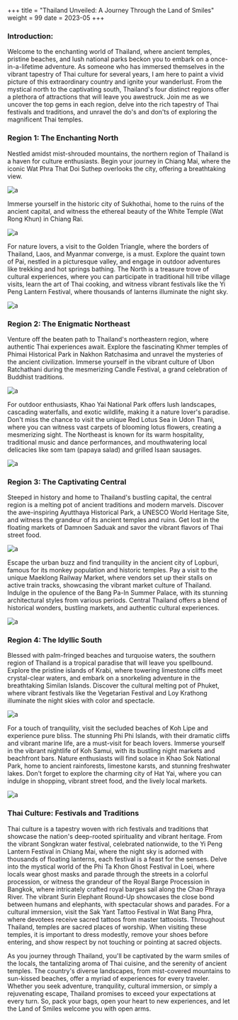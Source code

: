 +++
title = "Thailand Unveiled: A Journey Through the Land of Smiles"
weight = 99
date = 2023-05
+++

### Introduction:
Welcome to the enchanting world of Thailand, where ancient temples, pristine beaches, and lush national parks beckon you to embark on a once-in-a-lifetime adventure. As someone who has immersed themselves in the vibrant tapestry of Thai culture for several years, I am here to paint a vivid picture of this extraordinary country and ignite your wanderlust. From the mystical north to the captivating south, Thailand's four distinct regions offer a plethora of attractions that will leave you awestruck. Join me as we uncover the top gems in each region, delve into the rich tapestry of Thai festivals and traditions, and unravel the do's and don'ts of exploring the magnificent Thai temples.

### Region 1: The Enchanting North
Nestled amidst mist-shrouded mountains, the northern region of Thailand is a haven for culture enthusiasts. Begin your journey in Chiang Mai, where the iconic Wat Phra That Doi Suthep overlooks the city, offering a breathtaking view.

![a](https://guide2thailand.com/wp-content/uploads/2020/01/Wat-Phra-That-Doi-Suthep-in-Chiang-Mai-Thailand.jpg)

Immerse yourself in the historic city of Sukhothai, home to the ruins of the ancient capital, and witness the ethereal beauty of the White Temple (Wat Rong Khun) in Chiang Rai. 

![a](https://globalcastaway.com/wp-content/uploads/2018/07/the-white-temple-of-chiang-rai-cover.jpg)

For nature lovers, a visit to the Golden Triangle, where the borders of Thailand, Laos, and Myanmar converge, is a must. Explore the quaint town of Pai, nestled in a picturesque valley, and engage in outdoor adventures like trekking and hot springs bathing. The North is a treasure trove of cultural experiences, where you can participate in traditional hill tribe village visits, learn the art of Thai cooking, and witness vibrant festivals like the Yi Peng Lantern Festival, where thousands of lanterns illuminate the night sky.

![a](https://fanclubthailand.co.uk/wp-content/uploads/2020/09/Yi-Peng-Lantern-Festival_ChiangMai_1600_3.jpg)

### Region 2: The Enigmatic Northeast
Venture off the beaten path to Thailand's northeastern region, where authentic Thai experiences await. Explore the fascinating Khmer temples of Phimai Historical Park in Nakhon Ratchasima and unravel the mysteries of the ancient civilization. Immerse yourself in the vibrant culture of Ubon Ratchathani during the mesmerizing Candle Festival, a grand celebration of Buddhist traditions. 

![a](https://www.travelbeginsat40.com/wp-content/uploads/2019/03/Candle5.jpg)

For outdoor enthusiasts, Khao Yai National Park offers lush landscapes, cascading waterfalls, and exotic wildlife, making it a nature lover's paradise. Don't miss the chance to visit the unique Red Lotus Sea in Udon Thani, where you can witness vast carpets of blooming lotus flowers, creating a mesmerizing sight. The Northeast is known for its warm hospitality, traditional music and dance performances, and mouthwatering local delicacies like som tam (papaya salad) and grilled Isaan sausages.

![a](https://www.furama.com/images/adayinkhaoyaiCover-900x606.jpg)

### Region 3: The Captivating Central
Steeped in history and home to Thailand's bustling capital, the central region is a melting pot of ancient traditions and modern marvels. Discover the awe-inspiring Ayutthaya Historical Park, a UNESCO World Heritage Site, and witness the grandeur of its ancient temples and ruins. Get lost in the floating markets of Damnoen Saduak and savor the vibrant flavors of Thai street food. 

![a](https://upload.wikimedia.org/wikipedia/commons/9/9a/Understanding_the_%22floating_market%22_%2815801439261%29.jpg)

Escape the urban buzz and find tranquility in the ancient city of Lopburi, famous for its monkey population and historic temples. Pay a visit to the unique Maeklong Railway Market, where vendors set up their stalls on active train tracks, showcasing the vibrant market culture of Thailand. Indulge in the opulence of the Bang Pa-In Summer Palace, with its stunning architectural styles from various periods. Central Thailand offers a blend of historical wonders, bustling markets, and authentic cultural experiences.

![a](https://www.renown-travel.com/images/bang-pa-in-palace-l.jpg)

### Region 4: The Idyllic South
Blessed with palm-fringed beaches and turquoise waters, the southern region of Thailand is a tropical paradise that will leave you spellbound. Explore the pristine islands of Krabi, where towering limestone cliffs meet crystal-clear waters, and embark on a snorkeling adventure in the breathtaking Similan Islands. Discover the cultural melting pot of Phuket, where vibrant festivals like the Vegetarian Festival and Loy Krathong illuminate the night skies with color and spectacle. 

![a](https://assets.bucketlistly.blog/sites/5adf778b6eabcc00190b75b1/content_entry5adf77af6eabcc00190b75b6/62bab92039ec6b000ba3d862/files/best-things-to-do-in-krabi-main-image-op.jpg)

For a touch of tranquility, visit the secluded beaches of Koh Lipe and experience pure bliss. The stunning Phi Phi Islands, with their dramatic cliffs and vibrant marine life, are a must-visit for beach lovers. Immerse yourself in the vibrant nightlife of Koh Samui, with its bustling night markets and beachfront bars. Nature enthusiasts will find solace in Khao Sok National Park, home to ancient rainforests, limestone karsts, and stunning freshwater lakes. Don't forget to explore the charming city of Hat Yai, where you can indulge in shopping, vibrant street food, and the lively local markets.

![a](https://cdn.audleytravel.com/4832/3452/79/1337873-longtail-boat-on-cheow-lan-lake-khao-sok-national-park.jpg)

### Thai Culture: Festivals and Traditions
Thai culture is a tapestry woven with rich festivals and traditions that showcase the nation's deep-rooted spirituality and vibrant heritage. From the vibrant Songkran water festival, celebrated nationwide, to the Yi Peng Lantern Festival in Chiang Mai, where the night sky is adorned with thousands of floating lanterns, each festival is a feast for the senses. Delve into the mystical world of the Phi Ta Khon Ghost Festival in Loei, where locals wear ghost masks and parade through the streets in a colorful procession, or witness the grandeur of the Royal Barge Procession in Bangkok, where intricately crafted royal barges sail along the Chao Phraya River. The vibrant Surin Elephant Round-Up showcases the close bond between humans and elephants, with spectacular shows and parades. For a cultural immersion, visit the Sak Yant Tattoo Festival in Wat Bang Phra, where devotees receive sacred tattoos from master tattooists. Throughout Thailand, temples are sacred places of worship. When visiting these temples, it is important to dress modestly, remove your shoes before entering, and show respect by not touching or pointing at sacred objects.

As you journey through Thailand, you'll be captivated by the warm smiles of the locals, the tantalizing aroma of Thai cuisine, and the serenity of ancient temples. The country's diverse landscapes, from mist-covered mountains to sun-kissed beaches, offer a myriad of experiences for every traveler. Whether you seek adventure, tranquility, cultural immersion, or simply a rejuvenating escape, Thailand promises to exceed your expectations at every turn. So, pack your bags, open your heart to new experiences, and let the Land of Smiles welcome you with open arms.
